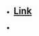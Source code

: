 - ## [Link](https://getpocket.com/explore/item/a-philosopher-s-350-year-old-trick-to-get-people-to-change-their-minds-is-now-backed-up-by?utm_source=pocket-newtab)
- 
